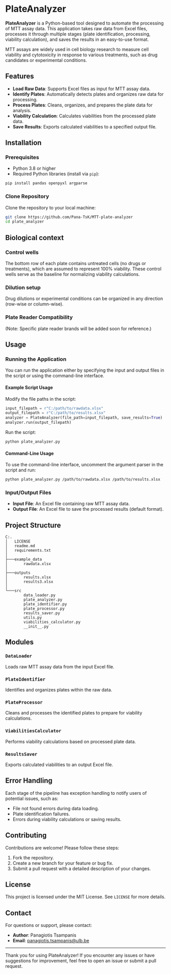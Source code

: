 # PlateAnalyzer

**PlateAnalyzer** is a Python-based tool designed to automate the processing of MTT assay data. This application takes raw data from Excel files, processes it through multiple stages (plate identification, processing, viability calculation), and saves the results in an easy-to-use format.

MTT assays are widely used in cell biology research to measure cell viability and cytotoxicity in response to various treatments, such as drug candidates or experimental conditions.

## Features
- **Load Raw Data**: Supports Excel files as input for MTT assay data.
- **Identify Plates**: Automatically detects plates and organizes raw data for processing.
- **Process Plates**: Cleans, organizes, and prepares the plate data for analysis.
- **Viability Calculation**: Calculates viabilities from the processed plate data.
- **Save Results**: Exports calculated viabilities to a specified output file.

## Installation
### Prerequisites
- Python 3.8 or higher
- Required Python libraries (install via `pip`):

```bash
pip install pandas openpyxl argparse
```

### Clone Repository
Clone the repository to your local machine:

```bash
git clone https://github.com/Pana-TsK/MTT-plate-analyzer
cd plate_analyzer
```
## Biological context
### Control wells
The bottom row of each plate contains untreated cells (no drugs or treatments), which are assumed to represent 100% viability. These control wells serve as the baseline for normalizing viability calculations.

### Dilution setup
Drug dilutions or experimental conditions can be organized in any direction (row-wise or column-wise).

### Plate Reader Compatibility
(Note: Specific plate reader brands will be added soon for reference.)

## Usage
### Running the Application
You can run the application either by specifying the input and output files in the script or using the command-line interface.

#### Example Script Usage
Modify the file paths in the script:

```python
input_filepath = r"C:/path/to/rawdata.xlsx"
output_filepath = r"C:/path/to/results.xlsx"
analyzer = PlateAnalyzer(file_path=input_filepath, save_results=True)
analyzer.run(output_filepath)
```

Run the script:

```bash
python plate_analyzer.py
```

#### Command-Line Usage
To use the command-line interface, uncomment the argument parser in the script and run:

```bash
python plate_analyzer.py /path/to/rawdata.xlsx /path/to/results.xlsx
```

### Input/Output Files
- **Input File**: An Excel file containing raw MTT assay data.
- **Output File**: An Excel file to save the processed results (default format).

## Project Structure
```
C:.
│   LICENSE
│   readme.md
│   requirements.txt
│
├───example_data
│       rawdata.xlsx
│
├───outputs
│       results.xlsx
│       results3.xlsx
│
└───src
        data_loader.py
        plate_analyzer.py
        plate_identifier.py
        plate_processor.py
        results_saver.py
        utils.py
        viabilities_calculator.py
        __init__.py
```

## Modules
### `DataLoader`
Loads raw MTT assay data from the input Excel file.

### `PlateIdentifier`
Identifies and organizes plates within the raw data.

### `PlateProcessor`
Cleans and processes the identified plates to prepare for viability calculations.

### `ViabilitiesCalculator`
Performs viability calculations based on processed plate data.

### `ResultsSaver`
Exports calculated viabilities to an output Excel file.

## Error Handling
Each stage of the pipeline has exception handling to notify users of potential issues, such as:
- File not found errors during data loading.
- Plate identification failures.
- Errors during viability calculations or saving results.

## Contributing
Contributions are welcome! Please follow these steps:
1. Fork the repository.
2. Create a new branch for your feature or bug fix.
3. Submit a pull request with a detailed description of your changes.

## License
This project is licensed under the MIT License. See `LICENSE` for more details.

## Contact
For questions or support, please contact:
- **Author**: Panagiotis Tsampanis
- **Email**: panagiotis.tsampanis@ulb.be

---
Thank you for using PlateAnalyzer! If you encounter any issues or have suggestions for improvement, feel free to open an issue or submit a pull request.

